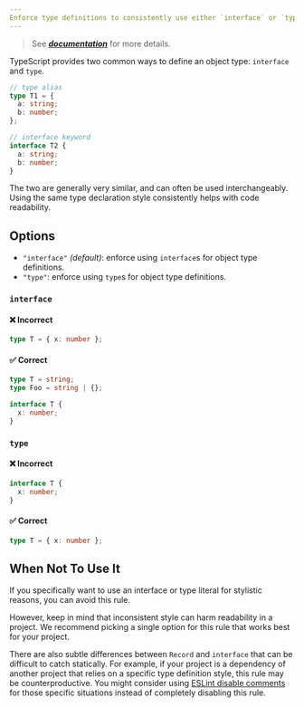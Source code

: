 ```yaml
---
Enforce type definitions to consistently use either `interface` or `type`.
---
```


> See [***documentation***](https://developer.huawei.com/consumer/{{region}}/doc/harmonyos-guides-{{apiVersion}}/ide_consistent-type-definitions-{{apiVersion}}) for more details.

TypeScript provides two common ways to define an object type: `interface` and `type`.

```ts
// type alias
type T1 = {
  a: string;
  b: number;
};

// interface keyword
interface T2 {
  a: string;
  b: number;
}
```

The two are generally very similar, and can often be used interchangeably.
Using the same type declaration style consistently helps with code readability.

## Options

- `"interface"` _(default)_: enforce using `interface`s for object type definitions.
- `"type"`: enforce using `type`s for object type definitions.

### `interface`

<!--tabs-->

#### ❌ Incorrect

```ts option='"interface"'
type T = { x: number };
```

#### ✅ Correct

```ts option='"interface"'
type T = string;
type Foo = string | {};

interface T {
  x: number;
}
```

### `type`

<!--tabs-->

#### ❌ Incorrect

```ts option='"type"'
interface T {
  x: number;
}
```

#### ✅ Correct

```ts option='"type"'
type T = { x: number };
```

## When Not To Use It

If you specifically want to use an interface or type literal for stylistic reasons, you can avoid this rule.

However, keep in mind that inconsistent style can harm readability in a project.
We recommend picking a single option for this rule that works best for your project.

There are also subtle differences between `Record` and `interface` that can be difficult to catch statically.
For example, if your project is a dependency of another project that relies on a specific type definition style, this rule may be counterproductive.
You might consider using [ESLint disable comments](https://eslint.org/docs/latest/use/configure/rules#using-configuration-comments-1) for those specific situations instead of completely disabling this rule.
